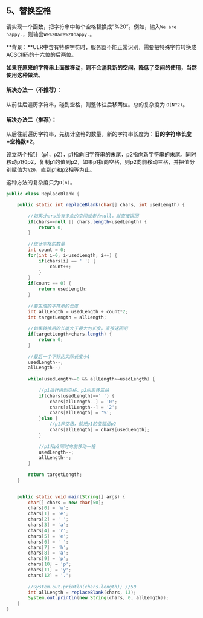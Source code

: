 ## 5、替换空格

请实现一个函数，把字符串中每个空格替换成“%20”。例如，输入`We are happy.`，则输出`We%20are%20happy.`。

**背景：**ULR中含有特殊字符时，服务器不能正常识别，需要把特殊字符转换成ACSCII码的十六位的后两位。



**如果在原来的字符串上面做移动，则不会消耗新的空间，降低了空间的使用，当然使用这种做法。**



#### 解决办法一（不推荐）：

从前往后遍历字符串，碰到空格，则整体往后移两位。总的复杂度为 `O(N^2)`。



#### 解决办法二（推荐）：

从后往前遍历字符串，先统计空格的数量，新的字符串长度为：**旧的字符串长度+空格数*2**。

设立两个指针（p1，p2），p1指向旧字符串的末尾，p2指向新字符串的末尾。同时移动p1和p2，复制p1的值到p2，如果p1指向空格，则p2向前移动三格，并把值分别赋值为`%20`，直到p1和p2相等为止。



这种方法的复杂度只为`O(n)`。

````java
public class ReplaceBlank {

	public static int replaceBlank(char[] chars, int usedLength) {
		
		//如果chars没有多余的空间或者为null，就直接返回
		if(chars==null || chars.length<usedLength) {
			return 0;
		}
		
		//统计空格的数量
		int count = 0;
		for(int i=0; i<usedLength; i++) {
			if(chars[i] == ' ') {
				count++;
			}
		}
		if(count == 0) {
			return usedLength;
		}
				
		//要生成的字符串的长度
		int allLength = usedLength + count*2;
		int targetLength = allLength;
		
		//如果转换后的长度大于最大的长度，直接返回吧
		if(targetLength>chars.length) {
			return 0;
		}
		
		//最后一个下标比实际长度小1
		usedLength--;
		allLength--;
		
		while(usedLength>=0 && allLength>=usedLength) {
			
			//p1指针遇到空格，p2向前移三格
			if(chars[usedLength]==' ') {
				chars[allLength--] = '0';
				chars[allLength--] = '2';
				chars[allLength] = '%';
			}else {
				//p1非空格，就把p1的值赋给p2
				chars[allLength] = chars[usedLength];
			}
			
			//p1和p2同时向前移动一格
			usedLength--;
			allLength--;
		}
		
		return targetLength;
	}
	

	public static void main(String[] args) {
		char[] chars = new char[50];
		chars[0] = 'w';
		chars[1] = 'e';
		chars[2] = ' ';
		chars[3] = 'a';
		chars[4] = 'r';
		chars[5] = 'e';
		chars[6] = ' ';
		chars[7] = 'h';
		chars[8] = 'a';
		chars[9] = 'p';
		chars[10] = 'p';
		chars[11] = 'y';
		chars[12] = '.';
		
		//System.out.println(chars.length); //50
		int allLength = replaceBlank(chars, 13);
		System.out.println(new String(chars, 0, allLength));
	}
}
````







